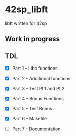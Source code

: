 # 42sp_libft
libft written for 42sp

## Work in progress

## TDL
- [X] Part 1 - Libc functions
- [X] Part 2 - Additional functions
- [X] Part 3 - Test Pt.1 and Pt.2
- [X] Part 4 - Bonus Functions
- [X] Part 5 - Test Bonus
- [X] Part 6 - Makefile
- [ ] Part 7 - Documentation

